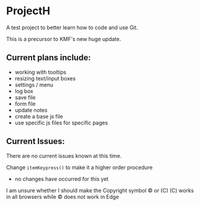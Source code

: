# ProjectH
A test project to better learn how to code and use Git.

This is a precursor to KMF's new huge update.

## Current plans include:
- working with tooltips
- resizing text/input boxes
- settings / menu
- log box
- save file
- form file
- update notes
- create a base js file
- use specific js files for specific pages

## Current Issues:

There are no current issues known at this time.

Change `itemKeypress()` to make it a higher order procedure
- no changes have occurred for this yet

I am unsure whether I should make the Copyright symbol © or (C)
(C) works in all browsers while © does not work in Edge